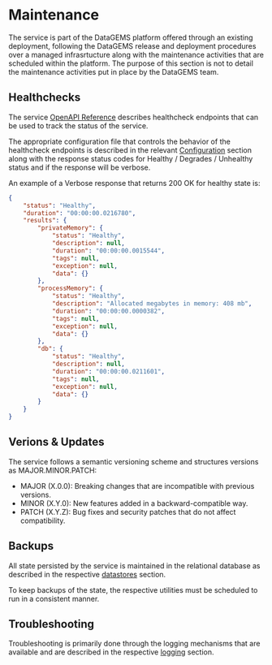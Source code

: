 # Maintenance

The service is part of the DataGEMS platform offered through an existing deployment, following the DataGEMS release and deployment procedures over a managed infrasrtucture along with the maintenance activities that are scheduled within the platform. The purpose of this section is not to detail the maintenance activities put in place by the DataGEMS team.

## Healthchecks

The service [OpenAPI Reference](openapi.md) describes healthcheck endpoints that can be used to track the status of the service. 

The appropriate configuration file that controls the behavior of the healthcheck endpoints is described in the relevant [Configuration](configuration.md) section along with the response status codes for Healthy / Degrades / Unhealthy status and if the response will be verbose.

An example of a Verbose response that returns 200 OK for healthy state is:
```json
{
    "status": "Healthy",
    "duration": "00:00:00.0216780",
    "results": {
        "privateMemory": {
            "status": "Healthy",
            "description": null,
            "duration": "00:00:00.0015544",
            "tags": null,
            "exception": null,
            "data": {}
        },
        "processMemory": {
            "status": "Healthy",
            "description": "Allocated megabytes in memory: 408 mb",
            "duration": "00:00:00.0000382",
            "tags": null,
            "exception": null,
            "data": {}
        },
        "db": {
            "status": "Healthy",
            "description": null,
            "duration": "00:00:00.0211601",
            "tags": null,
            "exception": null,
            "data": {}
        }
    }
}
```

## Verions & Updates

The service follows a semantic versioning scheme and structures versions as MAJOR.MINOR.PATCH:
* MAJOR (X.0.0): Breaking changes that are incompatible with previous versions.
* MINOR (X.Y.0): New features added in a backward-compatible way.
* PATCH (X.Y.Z): Bug fixes and security patches that do not affect compatibility.

## Backups

All state persisted by the service is maintained in the relational database as described in the respective [datastores](datastore.md) section.

To keep backups of the state, the respective utilities must be scheduled to run in a consistent manner. 

## Troubleshooting

Troubleshooting is primarily done through the logging mechanisms that are available and are described in the respective [logging](logging.md) section.